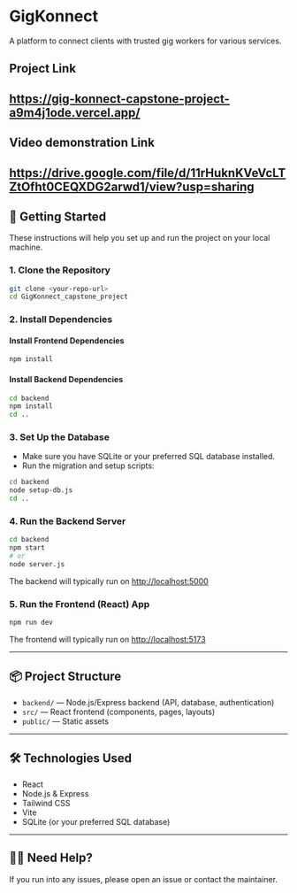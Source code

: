 # GigKonnect

A platform to connect clients with trusted gig workers for various services.

## Project Link
https://gig-konnect-capstone-project-a9m4j1ode.vercel.app/
---
## Video demonstration Link
https://drive.google.com/file/d/11rHuknKVeVcLTZtOfht0CEQXDG2arwd1/view?usp=sharing
---

## 🚀 Getting Started

These instructions will help you set up and run the project on your local machine.

### 1. **Clone the Repository**
```bash
git clone <your-repo-url>
cd GigKonnect_capstone_project
```

### 2. **Install Dependencies**

#### Install Frontend Dependencies
```bash
npm install
```

#### Install Backend Dependencies
```bash
cd backend
npm install
cd ..
```

### 3. **Set Up the Database**

- Make sure you have SQLite or your preferred SQL database installed.
- Run the migration and setup scripts:

```bash
cd backend
node setup-db.js
cd ..
```

### 4. **Run the Backend Server**
```bash
cd backend
npm start
# or
node server.js
```

The backend will typically run on [http://localhost:5000](http://localhost:5000)

### 5. **Run the Frontend (React) App**
```bash
npm run dev
```

The frontend will typically run on [http://localhost:5173](http://localhost:5173)

---

## 📦 Project Structure

- `backend/` — Node.js/Express backend (API, database, authentication)
- `src/` — React frontend (components, pages, layouts)
- `public/` — Static assets

---

## 🛠️ Technologies Used
- React
- Node.js & Express
- Tailwind CSS
- Vite
- SQLite (or your preferred SQL database)

---

## 🙋‍♂️ Need Help?
If you run into any issues, please open an issue or contact the maintainer.
